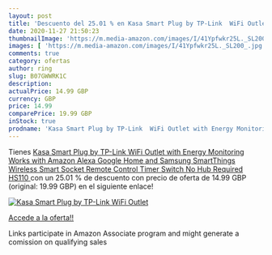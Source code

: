 ```yaml
---
layout: post
title: 'Descuento del 25.01 % en Kasa Smart Plug by TP-Link  WiFi Outlet '
date: 2020-11-27 21:50:23
thumbnailImage: 'https://m.media-amazon.com/images/I/41Ypfwkr25L._SL200_.jpg'
images: [ 'https://m.media-amazon.com/images/I/41Ypfwkr25L._SL200_.jpg' ]
comments: true
category: ofertas
author: ring
slug: B07GWWRK1C
description:
actualPrice: 14.99 GBP
currency: GBP
price: 14.99
comparePrice: 19.99 GBP
inStock: true
prodname: 'Kasa Smart Plug by TP-Link  WiFi Outlet with Energy Monitoring  Works with Amazon Alexa  Google Home and Samsung SmartThings  Wireless Smart Socket Remote Control Timer Switch  No Hub Required HS110 '
---
```


Tienes [Kasa Smart Plug by TP-Link  WiFi Outlet with Energy Monitoring  Works with Amazon Alexa  Google Home and Samsung SmartThings  Wireless Smart Socket Remote Control Timer Switch  No Hub Required HS110 ](https://www.amazon.co.uk/dp/B07GWWRK1C/?tag=tolees0a-21) con un 25.01 % de descuento con precio de oferta de 14.99 GBP (original: 19.99 GBP) en el siguiente enlace!

[![Kasa Smart Plug by TP-Link  WiFi Outlet ](https://m.media-amazon.com/images/I/41Ypfwkr25L._SL200_.jpg)](https://www.amazon.co.uk/dp/B07GWWRK1C/?tag=tolees0a-21)

[Accede a la oferta!!](https://www.amazon.co.uk/dp/B07GWWRK1C/?tag=tolees0a-21)

Links participate in Amazon Associate program and might generate a comission on qualifying sales



